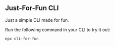 ## Just-For-Fun CLI

Just a simple CLI made for fun.

Run the following command in your CLI to try it out:

```shell
npx cli-for-fun
```
